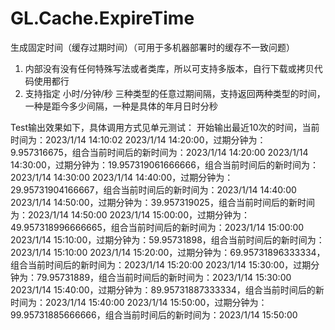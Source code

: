 # GL.Cache.ExpireTime
生成固定时间（缓存过期时间）（可用于多机器部署时的缓存不一致问题）
1. 内部没有没有任何特殊写法或者类库，所以可支持多版本，自行下载或拷贝代码使用都行
2. 支持指定 小时/分钟/秒 三种类型的任意过期间隔，支持返回两种类型的时间，一种是距今多少间隔，一种是具体的年月日时分秒

Test输出效果如下，具体调用方式见单元测试：
开始输出最近10次的时间，当前时间为：2023/1/14 14:10:02
2023/1/14 14:20:00，过期分钟为：9.957316675，组合当前时间后的新时间为：2023/1/14 14:20:00
2023/1/14 14:30:00，过期分钟为：19.957319061666666，组合当前时间后的新时间为：2023/1/14 14:30:00
2023/1/14 14:40:00，过期分钟为：29.95731904166667，组合当前时间后的新时间为：2023/1/14 14:40:00
2023/1/14 14:50:00，过期分钟为：39.957319025，组合当前时间后的新时间为：2023/1/14 14:50:00
2023/1/14 15:00:00，过期分钟为：49.957318996666665，组合当前时间后的新时间为：2023/1/14 15:00:00
2023/1/14 15:10:00，过期分钟为：59.95731898，组合当前时间后的新时间为：2023/1/14 15:10:00
2023/1/14 15:20:00，过期分钟为：69.95731896333334，组合当前时间后的新时间为：2023/1/14 15:20:00
2023/1/14 15:30:00，过期分钟为：79.95731889，组合当前时间后的新时间为：2023/1/14 15:30:00
2023/1/14 15:40:00，过期分钟为：89.95731887333334，组合当前时间后的新时间为：2023/1/14 15:40:00
2023/1/14 15:50:00，过期分钟为：99.95731885666666，组合当前时间后的新时间为：2023/1/14 15:50:00
